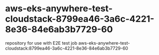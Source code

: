 # aws-eks-anywhere-test-cloudstack-8799ea46-3a6c-4221-8e36-84e6ab3b7729-60
repository for use with E2E test job aws-eks-anywhere-test-cloudstack:8799ea46-3a6c-4221-8e36-84e6ab3b7729-60
